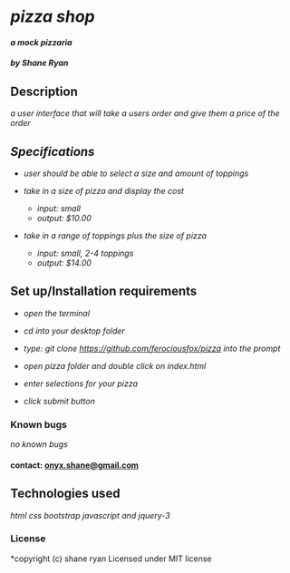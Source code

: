 # _pizza shop_

#### _a mock pizzaria_

#### _by Shane Ryan_

## Description

_a user interface that will take a users order and give them a price of the order_

## _Specifications_

  * _user should be able to select a size and amount of toppings_

  * _take in a size of pizza and display the cost_
    * _input: small_
    * _output: $10.00_

  * _take in a range of toppings plus the size of pizza_
    * _input: small, 2-4 toppings_
    * _output: $14.00_




## Set up/Installation requirements

  * _open the terminal_

  * _cd into your desktop folder_

  * _type: git clone https://github.com/ferociousfox/pizza into the prompt_

  * _open pizza folder and double click on index.html_

  * _enter selections for your pizza_

  * _click submit button_



### Known bugs

_no known bugs_

#### contact: onyx.shane@gmail.com

## Technologies used

_html css bootstrap javascript and jquery-3_

### License

*copyright (c) shane ryan
Licensed under MIT license
